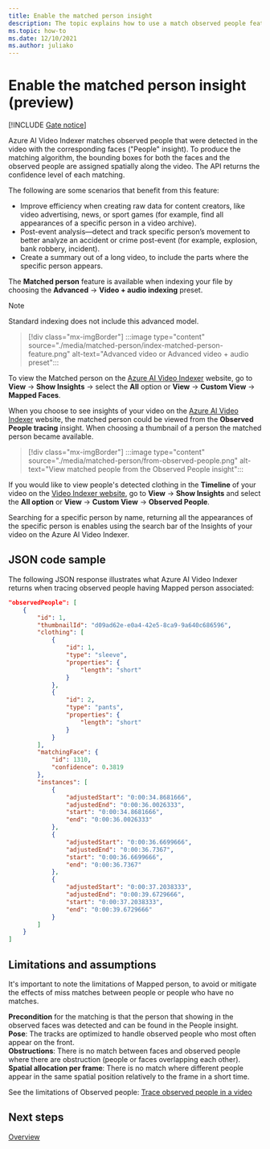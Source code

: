 ```yaml
---
title: Enable the matched person insight
description: The topic explains how to use a match observed people feature. These are people that are detected in the video with the corresponding faces ("People" insight).
ms.topic: how-to
ms.date: 12/10/2021
ms.author: juliako
---
```


# Enable the matched person insight (preview)

[!INCLUDE [Gate notice](./includes/face-limited-access.md)]

Azure AI Video Indexer matches observed people that were detected in the video with the corresponding faces ("People" insight). To produce the matching algorithm, the bounding boxes for both the faces and the observed people are assigned spatially along the video. The API returns the confidence level of each matching.

The following are some scenarios that benefit from this feature:
 
* Improve efficiency when creating raw data for content creators, like video advertising, news, or sport games (for example, find all appearances of a specific person in a video archive).
* Post-event analysis—detect and track specific person’s movement to better analyze an accident or crime post-event (for example, explosion, bank robbery, incident).
* Create a summary out of a long video, to include the parts where the specific person appears. 
 
The **Matched person** feature is available when indexing your file by choosing the
**Advanced** -> **Video + audio indexing** preset. 

> [!NOTE]
> Standard indexing does not include this advanced model.

> [!div class="mx-imgBorder"]
> :::image type="content" source="./media/matched-person/index-matched-person-feature.png" alt-text="Advanced video or Advanced video + audio preset":::

To view the Matched person on the [Azure AI Video Indexer](https://www.videoindexer.ai/) website, go to **View** -> **Show Insights** -> select the **All** option or **View** -> **Custom View** -> **Mapped Faces**. 

When you choose to see insights of your video on the [Azure AI Video Indexer](https://www.videoindexer.ai/) website, the matched person could be viewed from the **Observed People tracing** insight. When choosing a thumbnail of a person the matched person became available.

> [!div class="mx-imgBorder"]
> :::image type="content" source="./media/matched-person/from-observed-people.png" alt-text="View matched people from the Observed People insight":::

If you would like to view people's detected clothing in the **Timeline** of your video on the [Video Indexer website](https://www.videoindexer.ai/), go to **View** -> **Show Insights** and select the **All option** or **View** -> **Custom View** -> **Observed People**. 

Searching for a specific person by name, returning all the appearances of the specific person is enables using the search bar of the Insights of your video on the Azure AI Video Indexer. 

## JSON code sample

The following JSON response illustrates what Azure AI Video Indexer returns when tracing observed people having Mapped person associated: 

```json
"observedPeople": [
    {
        "id": 1,
        "thumbnailId": "d09ad62e-e0a4-42e5-8ca9-9a640c686596",
        "clothing": [
            {
                "id": 1,
                "type": "sleeve",
                "properties": {
                    "length": "short"
                }
            },
            {
                "id": 2,
                "type": "pants",
                "properties": {
                    "length": "short"
                }
            }
        ],
        "matchingFace": {
            "id": 1310,
            "confidence": 0.3819
        },
        "instances": [
            {
                "adjustedStart": "0:00:34.8681666",
                "adjustedEnd": "0:00:36.0026333",
                "start": "0:00:34.8681666",
                "end": "0:00:36.0026333"
            },
            {
                "adjustedStart": "0:00:36.6699666",
                "adjustedEnd": "0:00:36.7367",
                "start": "0:00:36.6699666",
                "end": "0:00:36.7367"
            },
            {
                "adjustedStart": "0:00:37.2038333",
                "adjustedEnd": "0:00:39.6729666",
                "start": "0:00:37.2038333",
                "end": "0:00:39.6729666"
            }
        ]
    }
]
```

## Limitations and assumptions

It's important to note the limitations of Mapped person, to avoid or mitigate the effects of miss matches between people or people who have no matches.
 
**Precondition** for the matching is that the person that showing in the observed faces was detected and can be found in the People insight.  
**Pose**: The tracks are optimized to handle observed people who most often appear on the front.  
**Obstructions**: There is no match between faces and observed people where there are obstruction (people or faces overlapping each other).  
**Spatial allocation per frame**: There is no match where different people appear in the same spatial position relatively to the frame in a short time.

See the limitations of Observed people: [Trace observed people in a video](observed-people-tracing.md)

## Next steps

[Overview](video-indexer-overview.md)
